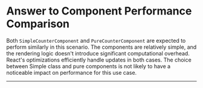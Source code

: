 # Answer to Component Performance Comparison

Both `SimpleCounterComponent` and `PureCounterComponent` are expected to perform similarly in this scenario. The components are relatively simple, and the rendering logic doesn't introduce significant computational overhead. React's optimizations efficiently handle updates in both cases. The choice between Simple class and pure components is not likely to have a noticeable impact on performance for this use case.

---
